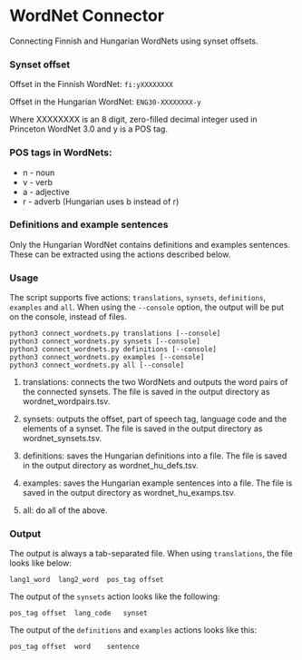 # WordNet Connector

Connecting Finnish and Hungarian WordNets using synset offsets.

### Synset offset

Offset in the Finnish WordNet:
`fi:yXXXXXXXX`

Offset in the Hungarian WordNet:
`ENG30-XXXXXXXX-y`

Where XXXXXXXX is an 8 digit, zero-filled decimal integer used in Princeton WordNet 3.0 and y is a POS tag.

### POS tags in WordNets:

- n - noun
- v - verb
- a - adjective
- r - adverb (Hungarian uses b instead of r)

### Definitions and example sentences

Only the Hungarian WordNet contains definitions and examples sentences. These can be extracted using the actions described below.

### Usage

The script supports five actions: `translations`, `synsets`, `definitions`, `examples` and `all`.
When using the `--console` option, the output will be put on the console, instead of files.

```
python3 connect_wordnets.py translations [--console]
python3 connect_wordnets.py synsets [--console]
python3 connect_wordnets.py definitions [--console]
python3 connect_wordnets.py examples [--console]
python3 connect_wordnets.py all [--console]
```

1. translations: connects the two WordNets and outputs the word pairs of the connected synsets. The file is saved in the output directory as wordnet_wordpairs.tsv.

2. synsets: outputs the offset, part of speech tag, language code and the elements of a synset. The file is saved in the output directory as wordnet_synsets.tsv.

3. definitions: saves the Hungarian definitions into a file. The file is saved in the output directory as wordnet_hu_defs.tsv.

4. examples: saves the Hungarian example sentences into a file. The file is saved in the output directory as wordnet_hu_examps.tsv.

5. all: do all of the above.


### Output


The output is always a tab-separated file.
When using `translations`, the file looks like below:

```
lang1_word  lang2_word  pos_tag offset
```

The output of the `synsets` action looks like the following:

```
pos_tag offset  lang_code   synset
```

The output of the `definitions` and `examples` actions looks like this:

```
pos_tag offset  word    sentence
```

